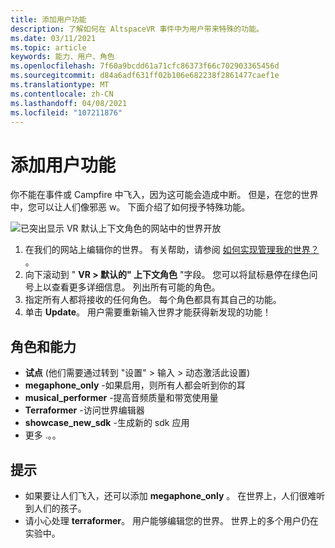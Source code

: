 ```yaml
---
title: 添加用户功能
description: 了解如何在 AltspaceVR 事件中为用户带来特殊的功能。
ms.date: 03/11/2021
ms.topic: article
keywords: 能力、用户、角色
ms.openlocfilehash: 7f60a9bcdd61a71cfc86373f66c702903365456d
ms.sourcegitcommit: d84a6adf631ff02b106e682238f2861477caef1e
ms.translationtype: MT
ms.contentlocale: zh-CN
ms.lasthandoff: 04/08/2021
ms.locfileid: "107211876"
---
```

# <a name="adding-user-abilities"></a>添加用户功能

你不能在事件或 Campfire 中飞入，因为这可能会造成中断。 但是，在您的世界中，您可以让人们像邪恶 w。 下面介绍了如何授予特殊功能。

![已突出显示 VR 默认上下文角色的网站中的世界开放](images/contextual_roles.png)

1. 在我们的网站上编辑你的世界。 有关帮助，请参阅 [如何实现管理我的世界？](managing-worlds.md) 。
2. 向下滚动到 " **VR > 默认的" 上下文角色** "字段。 您可以将鼠标悬停在绿色问号上以查看更多详细信息。 列出所有可能的角色。
3. 指定所有人都将接收的任何角色。 每个角色都具有其自己的功能。
4. 单击 **Update**。 用户需要重新输入世界才能获得新发现的功能！

## <a name="roles-and-abilities"></a>角色和能力

* **试点** (他们需要通过转到 "设置" > 输入 > 动态激活此设置) 
* **megaphone_only** -如果启用，则所有人都会听到你的耳
* **musical_performer** -提高音频质量和带宽使用量
* **Terraformer** -访问世界编辑器
* **showcase_new_sdk** -生成新的 sdk 应用
* 更多 .。。

## <a name="tips"></a>提示

* 如果要让人们飞入，还可以添加 **megaphone_only** 。 在世界上，人们很难听到人们的孩子。
* 请小心处理 **terraformer**。 用户能够编辑您的世界。 世界上的多个用户仍在实验中。